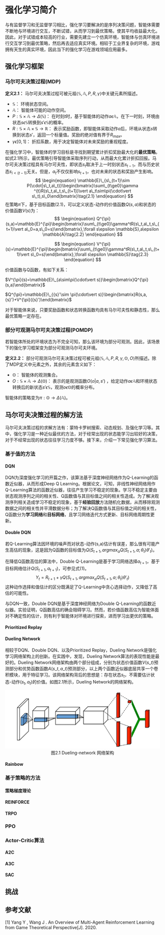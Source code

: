 # 强化学习简介

与有监督学习和无监督学习相比，强化学习要解决的是序列决策问题，智能体需要不断地与环境进行交互，不断试错，从而学习到最优策略，使其平均收益最大化。因此，对于试错成本较高的行业，需要先建立一个仿真环境，智能体与仿真环境进行交互学习到最优策略，然后再去适应真实环境。相较于工业界复杂的环境，游戏拥有天生的真实环境，因此当下的强化学习在游戏领域应用最多。

## 强化学习框架

### 马尔可夫决策过程(MDP) 

**定义2.1：** 马尔可夫决策过程可被元祖$\langle \mathbb{S},\mathbb{A},P,R,\gamma \rangle$中关键元素所描述。

- $\mathbb{S}：$ 环境状态空间。
- $\mathbb{A}：$ 智能体可能的动作空间。
- $P:\mathbb{S}\times\mathbb{A}\to\Delta(\mathbb{S})：$ 在时刻$t$时，基于智能体的动作$a\epsilon\mathbb{A}$，在下一时刻，环境由状态$s\epsilon\mathbb{S}$转换到${s}'\epsilon\mathbb{S}$的概率。
- $R:\mathbb{S}\times\mathbb{A}\times\mathbb{S}\to\mathbb{R}：$ 表示奖励函数，即智能体采取动作$a$后，环境从状态$s$转换到状态${s}'$，返回一个标量值。奖励的绝对值有界于$R_{max}$。
- $\gamma\epsilon[0,1]：$ 折扣系数，用于决定智能体对未来奖励的重视程度。

在强化学习中，智能体的学习目标是寻找到期望累计折扣奖励最大化的**最优策略**。如式2.1所示，最优策略引导智能体采取序列行动，从而最大化累计折扣回报。马尔可夫决策过程具有马尔可夫性，即状态$s_t$取决于上一时刻状态$s_{t-1}$，而与历史状态$s_{i<(t-1)}$无关。但是，$a_t$不仅仅影响$s_{t+1}$，也对未来的状态和奖励产生影响。
$$
\begin{equation}
\mathbb{E}\_{s\_{t+1}\sim P(\cdot|s\_t,a\_t)}\begin{bmatrix}\sum\_{t\ge0}\gamma ^{t}R(s\_t,a\_t,s\_{t+1})\vert a\_t\sim\pi(\cdot\vert s\_t),s\_0\end{bmatrix}\tag{2.1}
\end{equation}
$$
在策略$\pi$下，基于目标函数(2.1)，可以定义状态-动作的价值函数$Q(s,a)$和状态的价值函数$V(s)$为：
$$
\begin{equation}
Q^{\pi}(s,a)=\mathbb{E}^{\pi}\begin{bmatrix}\sum\_{t\ge0}\gamma^tR(s\_t,a\_t,s\_{t+1}\vert a\_0=a,s\_0=s)\end{bmatrix},\forall s\epsilon \mathbb{S},a\epsilon \mathbb{A}\tag{2.2}
\end{equation}
$$

$$
\begin{equation}
V^{\pi}(s)=\mathbb{E}^{\pi}\begin{bmatrix}\sum\_{t\ge0}\gamma^tR(s\_t,a\_t,s\_{t+1}\vert s\_0=s)\end{bmatrix},\forall s\epsilon \mathbb{S}\tag{2.3}
\end{equation}
$$

价值函数与Q函数，有如下关系：

$V^{\pi}(s)=\mathbb{E}\_{a\sim\pi(\cdot\vert s)}\begin{bmatrix}Q^{\pi}(s,a)\end{bmatrix}$

$Q^{\pi}=\mathbb{E}\_{{s}'\sim \pi(\cdot\vert s)}\begin{bmatrix}R(s,a,{s}')+V^{\pi}({s}')\end{bmatrix}$

 对于智能体来说，只要奖励函数和状态转换函数均具有马尔可夫性和静态性，那么最优策略一定存在。



### 部分可观测马尔可夫决策过程(POMDP)

若智能体所处的环境状态为不完全可知，那么该环境为部分可观测。因此，该场景下的强化学习框架变为部分可观测马尔可夫环境。

**定义2.2：** 部分可观测马尔可夫决策过程可被元祖$\langle \mathbb{S},\mathbb{A},P,R,\gamma,\mathbb{O},O \rangle$所描述。除了MDP定义中元素之外，其余的元素含义如下：

- $\mathbb{O}：$ 智能体的观测集合。
- $O:\mathbb{S}\times\mathbb{A}\to\Delta(\mathbb{O})：$ 表示的是观测函数$O(o\vert a,{s}')$ ，给定动作$a\epsilon \mathbb{A}$和环境状态转换后的新状态${s}'\epsilon \mathbb{S}$，观测$o\epsilon \mathbb{O}$的概率分布。

智能体的策略变为$\pi:\mathbb{O}\to\Delta(\mathbb{A})$。



## 马尔可夫决策过程的解方法

马尔可夫决策过程的求解方法有：蒙特卡罗树搜索、动态规划、及强化学习等。其中，强化学习是一种近似最优的方法，对于经常出现的状态能学习出较好的决策，对于不经常出现的状态往往学习力度不够。接下来，介绍一下常见强化学习算法。

### 基于值的方法

#### DQN

DQN为深度强化学习的开篇之作，该算法基于深度神经网络作为Q-Learning的函数近似器，从而形成Deep Q Learning。根据论文，可知，非线性神经网络用作Q-Learning算法的函数近似器，往往产生学习不稳定的现象。学习不稳定主要由状态观测序列之间的相关性、Q函数值与其目标值之间的相关性造成。为了解决观测序列相关造成学习不稳定的现象，基于**经验回放**方法随机化数据，从而移除观测数据之间的相关性并平滑数据分布；为了解决Q函数值与其目标值之间的相关性，Q函数分为**学习网络**和**目标网络**，且学习网络迭代方式更新、目标网络周期性更新。

#### Double DQN

若Q-Learning算法因环境的噪声而对状态-动作(s,a)估计有误差，那么很有可能产生高估的现象，这是因为Q函数的目标值为$Q(S_{t+1},argmax_{a}Q(S_{t+1},a;\theta_{t}){\theta}'_{t})$。

在降低Q函数高估的算法中，Double Q-Learning是基于学习网络选择$a_{t+1}$，基于目标网络估计$Q(S_{t+1},a_{t+1})$，可参见式(1)。
$$
Y_t=R_{t+1}+\gamma Q(S_{t+1},argmax_{a}Q(S_{t+1},a;\theta_{t}){\theta}'_{t})
$$
这种动作选择和值估计的区分既满足了Q-Learning中贪心选择动作，又降低了高估的可能性。

与DQN一致，Double DQN是基于深度神经网络为Double Q-Learning的函数近似器。实验证明，Q函数高估的确会阻碍学习。然而，若价值函数高估为智能体面对不确定性的估计，则有利于智能体对环境进行探索，进而学习出更优的策略。

#### Prioritized Replay





#### Dueling Network

相较于DQN、Double DQN、以及Prioritized Replay，Dueling Network是强化学习网络架构上的创新。在实践中，发现，Dueling Network算法的表现性能是最好的。Dueling Network网络架构由两个部分组成，分别为状态价值函数$V(s\_t)$预测部分和优势函数函数$A(s\_t,a\_t)$预测部分，以上两个函数近似器底层共享一个卷积模块，用于特征学习。该网络架构背后的思想是：存在状态$s_t$，不需要估计状态-动作$(s_t,a_t)$的价值。如图2.1所示，Dueling Network的网络架构。

<div align=center><img width="800" src="./img/dueling-network.png" /></div>

<div align=center>
    图2.1 Dueling-network 网络架构
</div>

#### Rainbow





### 基于策略的方法

#### 策略梯度理论



#### REINFORCE



#### TRPO





### PPO





### Actor-Critic算法

#### A2C





#### A3C





#### SAC





## 挑战





## 参考文献

[1] Yang Y ,  Wang J . An Overview of Multi-Agent Reinforcement Learning from Game Theoretical Perspective[J].  2020.
